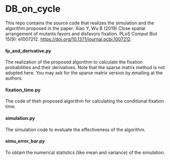 # DB_on_cycle

This repo contains the source code that realizes the simulation and the algorithm proposed in the paper: Xiao Y, Wu B (2019) Close spatial arrangement of mutants favors and disfavors fixation. PLoS Comput Biol 15(9): e1007212. https://doi.org/10.1371/journal.pcbi.1007212

#### fp_and_derivative.py
The realization of the proposed algorithm to calculate the fixation probabilities and their derivatives. Note that the sparse matrix method is not adopted here. You may ask for the sparse matrix version by emailing at the authors.

#### fixation_time.py
The code of theh proposed algorithm for calculating the conditional fixation time. 

#### simulation.py
The simulation code to evaluate the effectiveness of the algorithm.

#### simu_error_bar.py
To obtain the numerical statistics (like mean and variance) of the simulation.
